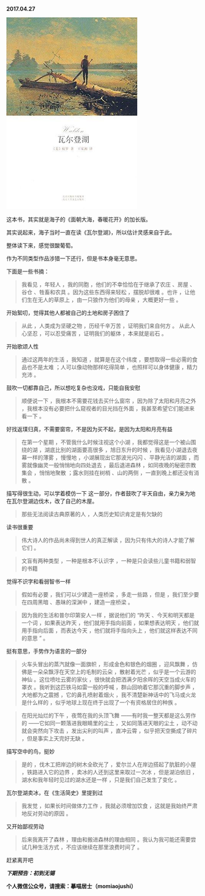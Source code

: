 
          
            
**2017.04.27**



![](img/51001-aef3091b4a1e0436.jpg)




这本书，其实就是海子的《面朝大海，春暖花开》的加长版。

其实说起来，海子当时一直在读《瓦尔登湖》，所以估计灵感来自于此。

整体读下来，感觉很酸葡萄。

作为不同类型作品涉猎一下还行，但是书本身毫无意思。

下面是一些书摘：
>我看见 ，年轻人 ，我的同胞 ，他们的不幸恰恰在于继承了农庄 、房屋 、谷仓 、牲畜和农具 。因为这些东西得来轻松 ，摆脱却很难 。也许 ，让他们生在无人的草原上 ，由一只狼作为他们的母亲 ，大概更好一些 。



开始絮叨，觉得其他人都被自己的土地和房子困住了
>从此 ，人类成为坚硬之物 ，历经千辛万苦 ，证明我们来自何方 。
从此人心坚忍 ，可以忍受痛苦 ，证明我们的躯体 ，本来就是岩石 。



开始歌颂人性
>通过这两年的生活 ，我知道 ，就算是在这个纬度 ，要想取得一些必需的食品也不是太难 ；人可以像动物那样吃得简单 ，也照样可以身体健康 ，精力充沛 。



鼓吹一切都靠自己，所以想吃复杂也没戏，只能自我安慰
>顺便说一下 ，我根本不需要花钱去买什么窗帘 ，因为除了太阳和月亮之外 ，我根本没有必要把什么窥视者的目光挡在外面 ，我甚至希望它们能进来看一下 。



好找返璞归真，不需要窗帘，不是因为买不起，是因为太阳和月亮有益
>在第一个星期 ，不管我什么时候注视这个小湖 ，我都觉得这是一个被山围绕的湖 ，湖底比别的湖面要高很多 ，旭日东升的时候 ，我看见小湖退去夜幕一样的薄雾 ，慢慢地 ，小湖展现出它那波光闪闪 、平静光洁的湖面 ，而雾就像幽灵一般悄悄地向四处退去 ，最后退进森林 ，如同夜晚的秘密宗教集会 ，悄悄地聚散 ；露水则挂在树梢 、山的两侧 ，一直到晚上都还没有消散 。



描写得很生动，可以学着模仿一下
这一部分，作者鼓吹了半天自由，亲力亲为地在瓦尔登湖边伐木，改了自己的木屋。
>那些无法阅读古典原著的人 ，人类历史知识肯定是有欠缺的



读书很重要
>伟大诗人的作品尚未得到世人的真正解读 ，因为只有伟大的诗人才能了解它们 。


>文盲有两种类型 ，一种是根本不认识字 ，一种是只会读些儿童书籍和弱智的书籍



觉得不识字和看弱智书一样
>假如有必要 ，我们可以少建造一座桥梁 ，多走一些路 ，但是 ，我们至少要在四周黑暗 、愚昧的深渊中 ，建造一座桥梁 。


>因为我的生活和普尔印第安人一样 ，据说他们的 “昨天 、今天和明天都是一个词 ，如果表达昨天 ，他们就用手指向前面 ，如果想表达明天 ，他们就用手指向后面 ，而表达今天 ，他们就将手指向头上 ，他们就这样表达不同的意思 ” 。



挺有意思，手势作为语言的一部分
>火车头冒出的蒸汽就像一面旗帜 ，形成金色和银色的烟圈 ，迎风飘舞 ，仿佛是一朵朵飘浮在天空上的毛制的云朵 ，散射着光芒 ，似乎是一个云游的神仙 。这位喷吐云雾的家伙 ，很快就会把洒满夕阳余晖的天空当成火车的罩衣 。我听到这匹铁马如雷一般的呼喊 ，群山回响着它那沉重的脚步声 ，大地都为之震撼 ，它的鼻孔喷射着烟火 ，我不清楚新神话中的飞马或火龙是什么样的 ，似乎地球上现在终于出现了一个有资格居住的种族 。


>在阳光灿烂的下午 ，夜莺在我的头顶飞舞 ——有时我一整天都是这么劳作的 ——它如同一颗落进我眼睛里的尘土 ，又如同落进天眼的尘土 ，动不动就会突然向下攻击 ，发出尖利的叫声 ，直冲云霄 ，似乎把天空撕成了碎片 ，但是事实上天完好无缺 。



描写空中的鸟，挺妙
>是的 ，伐木工把岸边的树木全砍光了 ，爱尔兰人在岸边搭起了肮脏的小屋 ，铁路进入它的边界 ，卖冰的人还到这里来取过一次冰 ，但是湖泊依旧 ，湖水和我年轻时见过的湖水还是一样 ，只是我们自己发生了变化 。



瓦尔登湖卖冰，在《生活简史》里提到过
>我发觉 ，如果长时间做体力工作 ，我就必须增加饮食 ，这就是我始终严肃地反对劳动的原因 。



又开始鄙视劳动
>后来我离开了森林 ，理由和搬进森林的理由相同 。我认为我可能还需要尝试几种生活方式 ，不应该继续在那里浪费时间了 。



赶紧离开吧


***下期预告：初到无锡***


**个人微信公众号，请搜索：摹喵居士（momiaojushi）**

          
        